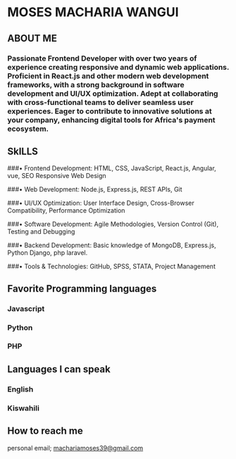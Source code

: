 # MOSES MACHARIA WANGUI

## ABOUT ME 
### Passionate Frontend Developer with over two years of experience creating responsive and dynamic web applications. Proficient in React.js and other modern web development frameworks, with a strong background in software development and UI/UX optimization. Adept at collaborating with cross-functional teams to deliver seamless user experiences. Eager to contribute to innovative solutions at your company, enhancing digital tools for Africa's payment ecosystem.

## SkILLS

###•	Frontend Development: HTML, CSS, JavaScript, React.js, Angular, vue, SEO Responsive Web Design

###•	Web Development: Node.js, Express.js, REST APIs, Git

###•	UI/UX Optimization: User Interface Design, Cross-Browser Compatibility, Performance Optimization

###•	Software Development: Agile Methodologies, Version Control (Git), Testing and Debugging

###•	Backend Development: Basic knowledge of MongoDB, Express.js, Python Django, php laravel.

###•	Tools & Technologies: GitHub, SPSS, STATA, Project Management

## Favorite Programming languages
### Javascript
### Python 
### PHP
## Languages I can speak
### English
### Kiswahili
## How to reach me
personal email; machariamoses39@gmail.com 

<!--
**MACHMOSES/MACHMOSES** is a ✨ _special_ ✨ repository because its `README.md` (this file) appears on your GitHub profile.

Here are some ideas to get you started:

- 🔭 I’m currently working on ...
- 🌱 I’m currently learning ...
- 👯 I’m looking to collaborate on ...
- 🤔 I’m looking for help with ...
- 💬 Ask me about ...
- 📫 How to reach me: ...
- 😄 Pronouns: ...
- ⚡ Fun fact: ...
-->

